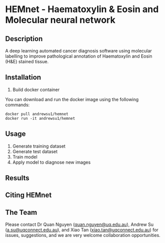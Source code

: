 # HEMnet - Haematoxylin & Eosin and Molecular neural network

## Description
A deep learning automated cancer diagnosis software using molecular labelling to improve pathological annotation of 
Haematoxylin and Eosin (H&E) stained tissue. 

## Installation
1. Build docker container

You can download and run the docker image using the following commands:

```
docker pull andrewsu1/hemnet    
docker run -it andrewsu1/hemnet
```
## Usage
1. Generate training dataset
2. Generate test dataset
3. Train model 
4. Apply model to diagnose new images

## Results

## Citing HEMnet

## The Team
Please contact Dr Quan Nguyen (quan.nguyen@uq.edu.au), Andrew Su (a.su@uqconnect.edu.au), 
and Xiao Tan (xiao.tan@uqconnect.edu.au) for issues, suggestions, 
and we are very welcome collaboration opportunities.

